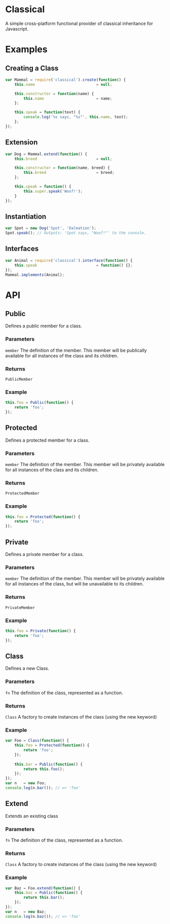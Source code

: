 # Classical
A simple cross-platform functional provider of classical inheritance for Javascript.

# Examples
## Creating a Class
```javascript
var Mammal = require('classical').create(function() {
    this.name                           = null;

    this.constructor = function(name) {
        this.name                       = name;
    };

    this.speak = function(text) {
        console.log('%s says, "%s"', this.name, text);
    };
});
```

## Extension
```javascript
var Dog = Mammal.extend(function() {
    this.breed                          = null;

    this.constructor = function(name, breed) {
        this.breed                      = breed;
    };

    this.speak = function() {
        this.super.speak('Woof!');
    }
});
```

## Instantiation
```javascript
var Spot = new Dog('Spot', 'Dalmation');
Spot.speak(); // Outputs: 'Spot says, "Woof!"' to the console.
```

## Interfaces
```javascript
var Animal = require('classical').interface(function() {
    this.speak                          = function() {};
});
Mammal.implements(Animal);
```

# API
## Public
Defines a public member for a class.

### Parameters
```member```        The definition of the member.  This member will be publically available 
                    for all instances of the class and its children.

### Returns
```PublicMember```

### Example
```javascript
this.foo = Public(function() {
    return 'foo';
});
```

## Protected
Defines a protected member for a class.

### Parameters
```member```        The definition of the member.  This member will be privately available for
                    all instances of the class and its children.

### Returns
```ProtectedMember```

### Example
```javascript
this.foo = Protected(function() {
    return 'foo';
});
```

## Private
Defines a private member for a class.

### Parameters
```member```        The definition of the member.  This member will be privately available for
                    all instances of the class, but will be unavailable to its children.

### Returns
```PrivateMember```

### Example
```javascript
this.foo = Private(function() {
    return 'foo';
});
```

## Class
Defines a new Class.

### Parameters
```fn```            The definition of the class, represented as a function.

### Returns
```Class```         A factory to create instances of the class (using the new keyword)

### Example
```javascript
var Foo = Class(function() {
    this.foo = Protected(function() {
        return 'foo';
    });
    
    this.bar = Public(function() {
        return this.foo();
    });
});
var n   = new Foo;
console.log(n.bar()); // => 'foo'
```

## Extend
Extends an existing class

### Parameters
```fn```            The definition of the class, represented as a function.

### Returns
```Class```         A factory to create instances of the class (using the new keyword)

### Example
```javascript
var Baz = Foo.extend(function() {
    this.baz = Public(function() {
        return this.bar();
    });
});
var n   = new Baz;
console.log(n.baz()); // => 'foo'
```